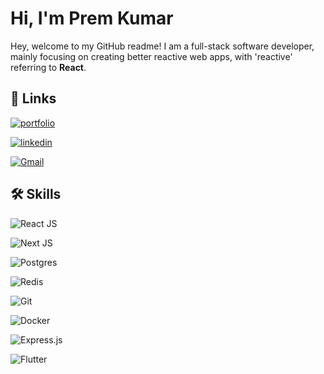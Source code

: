 # Hi, I'm Prem Kumar

Hey, welcome to my GitHub readme! I am a full-stack software developer, mainly focusing on creating better reactive web apps, with 'reactive' referring to **React**.

## 🔗 Links

[![portfolio](https://img.shields.io/badge/my_portfolio-000?style=for-the-badge&logo=ko-fi&logoColor=white)](https://premkumar.vercel.app/)

[![linkedin](https://img.shields.io/badge/linkedin-0A66C2?style=for-the-badge&logo=linkedin&logoColor=white)](https://www.linkedin.com/in/premkumar5012002/)

[![Gmail](https://img.shields.io/badge/Gmail-D14836?style=for-the-badge&logo=gmail&logoColor=white)](mailto:premkumar5012002@gmail.com)

## 🛠 Skills

![React JS](https://camo.githubusercontent.com/3babc94d778f96441b3a66615fb5ee88c6ed04f174ed49b04df92b071a7d0e80/68747470733a2f2f696d672e736869656c64732e696f2f62616467652f72656163742d2532333230323332612e7376673f7374796c653d666f722d7468652d6261646765266c6f676f3d7265616374266c6f676f436f6c6f723d253233363144414642)

![Next JS](https://img.shields.io/badge/Next-black?style=for-the-badge&logo=next.js&logoColor=white)

![Postgres](https://img.shields.io/badge/postgres-%23316192.svg?style=for-the-badge&logo=postgresql&logoColor=white)

![Redis](https://img.shields.io/badge/redis-%23DD0031.svg?style=for-the-badge&logo=redis&logoColor=white)

![Git](https://img.shields.io/badge/git-%23F05033.svg?style=for-the-badge&logo=git&logoColor=white)

![Docker](https://img.shields.io/badge/docker-%230db7ed.svg?style=for-the-badge&logo=docker&logoColor=white)

![Express.js](https://img.shields.io/badge/express.js-%23404d59.svg?style=for-the-badge&logo=express&logoColor=%2361DAFB)

![Flutter](https://img.shields.io/badge/Flutter-%2302569B.svg?style=for-the-badge&logo=Flutter&logoColor=white)
